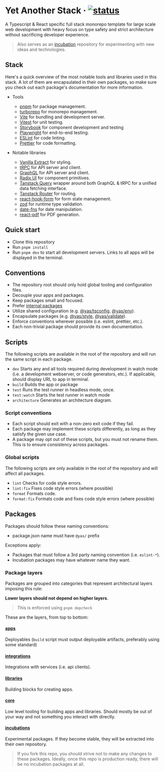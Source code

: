 # Yet Another Stack &middot; [![status](https://github.com/kasper573/yas/actions/workflows/build_test_release.yml/badge.svg)](https://github.com/kasper573/yas/actions)

A Typescript & React specific full stack monorepo template for large scale web development with heavy focus on type safety and strict architecture without sacrificing developer experience.

> Also serves as an [incubation](#incubations) repository for experimenting with new ideas and technologies.

## Stack

Here's a quick overview of the most notable tools and libraries used in this stack. A lot of them are encapsulated in their own packages, so make sure you check out each package's documentation for more information.

- Tools

  - [pnpm](https://pnpm.io/) for package management.
  - [turborepo](https://turbo.build/repo) for monorepo management.
  - [Vite](https://vitejs.dev/) for bundling and development server.
  - [Vitest](https://vitest.dev/) for unit testing.
  - [Storybook](https://storybook.js.org/) for component development and testing
  - [Playwright](https://playwright.dev/) for end-to-end testing.
  - [ESLint](https://eslint.org/) for code linting.
  - [Prettier](https://prettier.io/) for code formatting.

- Notable libraries

  - [Vanilla Extract](https://vanilla-extract.style/) for styling.
  - [tRPC](https://trpc.io/) for API server and client.
  - [GraphQL](https://graphql.org/) for API server and client.
  - [Radix UI](https://www.radix-ui.com/) for component primitives.
  - [Tanstack Query](https://tanstack.com/query) wrapper around both GraphQL & tRPC for a unified data fetching interface.
  - [Tanstack Router](https://tanstack.com/router) for routing.
  - [react-hook-form](https://react-hook-form.com/) for form state management.
  - [zod](https://github.com/colinhacks/zod) for runtime type validation.
  - [date-fns](https://date-fns.org/) for date manipulation.
  - [react-pdf](https://react-pdf.org/) for PDF generation.

## Quick start

- Clone this repository
- Run `pnpm install`
- Run `pnpm dev` to start all development servers. Links to all apps will be displayed in the terminal.

## Conventions

- The repository root should only hold global tooling and configuration files.
- Decouple your apps and packages.
- Keep packages small and focused.
- Prefer [internal packages](https://turbo.build/repo/docs/handbook/sharing-code/internal-packages)
- Utilize shared configuration (e.g. [@yas/tsconfig](core/tsconfig), [@yas/env](core/env)).
- Encapsulate packages (e.g. [@yas/style](libraries/style), [@yas/validate](libraries/validate)).
- Enforce conventions wherever possible (i.e. eslint, prettier, etc.).
- Each non-trivial package should provide its own documentation.

## Scripts

The following scripts are available in the root of the repository and will run the same script in each package.

- `dev` Starts any and all tools required during development in watch mode (i.e. a development webserver, or code generators, etc.). If applicable, should display URL to app in terminal.
- `build` Builds the app or package
- `test` Runs the test runner in headless mode, once.
- `test:watch` Starts the test runner in watch mode
- `architecture` Generates an architecture diagram.

### Script conventions

- Each script should exit with a non-zero exit code if they fail.
- Each package may implement these scripts differently, as long as they satisfy the given use case.
- A package may opt out of these scripts, but you must not rename them. This is to ensure consistency across packages.

### Global scripts

The following scripts are only available in the root of the repository and will affect all packages.

- `lint` Checks for code style errors.
- `lint:fix` Fixes code style errors (where possible)
- `format` Formats code.
- `format:fix` Formats code and fixes code style errors (where possible)

## Packages

Packages should follow these naming conventions:

- package.json name must have `@yas/` prefix

Exceptions apply:

- Packages that must follow a 3rd party naming convention (i.e. `eslint-*`).
- Incubation packages may have whatever name they want.

### Package layers

Packages are grouped into categories that represent architectural layers imposing this rule:

**Lower layers should not depend on higher layers**.

> This is enforced using `pnpm depcheck`

These are the layers, from top to bottom:

#### [apps](apps)

Deployables (`build` script must output deployable artifacts, preferably using some standard)

#### [integrations](libraries)

Integrations with services (i.e. api clients).

#### [libraries](libraries)

Building blocks for creating apps.

#### [core](core)

Low level tooling for building apps and libraries. Should mostly be out of your way and not something you interact with directly.

#### [incubations](incubations)

Experimental packages. If they become stable, they will be extracted into their own repository.

> If you fork this repo, you should strive not to make any changes to these packages. Ideally, once this repo is production ready, there will be no incubation packages at all.
